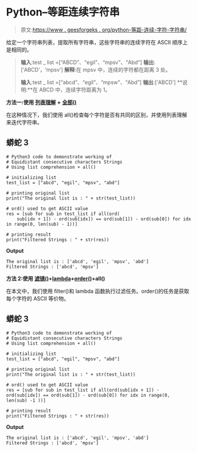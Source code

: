 # Python–等距连续字符串

> 原文:[https://www . geesforgeks . org/python-等距-连续-字符-字符串/](https://www.geeksforgeeks.org/python-equidistant-consecutive-characters-strings/)

给定一个字符串列表，提取所有字符串，这些字符串的连续字符在 ASCII 顺序上是相同的。

> **输入**:test _ list =[“ABCD”、“egil”、“mpsv”、“Abd”]
> **输出**:[‘ABCD’，‘mpsv’]
> **解释**:在 mpsv 中，连续的字符都在距离 3 处。
> 
> **输入**:test _ list =[“abcd”、“egil”、“mpsw”、“Abd”]
> **输出**:[‘ABCD’]
> **说明:**在 ABCD 中，连续字符距离为 1。

**方法一:使用** [**列表理解**](https://www.geeksforgeeks.org/python-list-comprehension-and-slicing/) **+** [**全部()**](https://www.geeksforgeeks.org/any-all-in-python/)

在这种情况下，我们使用 all()检查每个字符是否有共同的区别，并使用列表理解来迭代字符串。

## 蟒蛇 3

```
# Python3 code to demonstrate working of
# Equidistant consecutive characters Strings
# Using list comprehension + all()

# initializing list
test_list = ["abcd", "egil", "mpsv", "abd"]

# printing original list
print("The original list is : " + str(test_list))

# ord() used to get ASCII value
res = [sub for sub in test_list if all(ord(
    sub[idx + 1]) - ord(sub[idx]) == ord(sub[1]) - ord(sub[0]) for idx in range(0, len(sub) - 1))]

# printing result
print("Filtered Strings : " + str(res))
```

**Output**

```
The original list is : ['abcd', 'egil', 'mpsv', 'abd']
Filtered Strings : ['abcd', 'mpsv']

```

**方法 2:使用** [**滤镜()**](https://www.geeksforgeeks.org/filter-in-python/)**+**[**lambda**](https://www.geeksforgeeks.org/python-lambda/)**+**[**order()**](https://www.geeksforgeeks.org/ord-function-python/)**+all()**

在本文中，我们使用 filter()和 lambda 函数执行过滤任务。order()的任务是获取每个字符的 ASCII 等价物。

## 蟒蛇 3

```
# Python3 code to demonstrate working of 
# Equidistant consecutive characters Strings
# Using list comprehension + all()

# initializing list
test_list = ["abcd", "egil", "mpsv", "abd"]

# printing original list
print("The original list is : " + str(test_list))

# ord() used to get ASCII value 
res = [sub for sub in test_list if all(ord(sub[idx + 1]) - ord(sub[idx]) == ord(sub[1]) - ord(sub[0]) for idx in range(0, len(sub) -1 ))]

# printing result 
print("Filtered Strings : " + str(res))
```

**Output**

```
The original list is : ['abcd', 'egil', 'mpsv', 'abd']
Filtered Strings : ['abcd', 'mpsv']

```